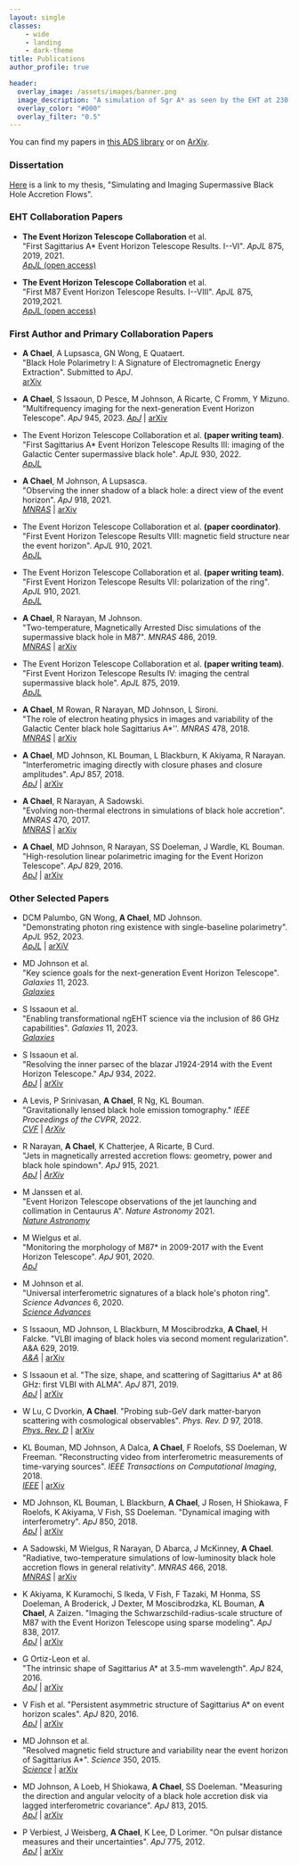 ```yaml
---
layout: single
classes:
    - wide
    - landing
    - dark-theme
title: Publications
author_profile: true

header:
  overlay_image: /assets/images/banner.png
  image_description: "A simulation of Sgr A* as seen by the EHT at 230 GHz" 
  overlay_color: "#000"
  overlay_filter: "0.5"
---
```


You can find my papers in [this ADS library](https://ui.adsabs.harvard.edu/public-libraries/gv1RZlxMT1KhUecodnDEFw) or on [ArXiv](https://arxiv.org/a/chael_a_1.html).

### Dissertation

[Here](/assets/pdfs/achael_dissertation_final.pdf) is a link to my thesis, "Simulating and Imaging Supermassive Black Hole Accretion Flows". 

### EHT Collaboration Papers

* **The Event Horizon  Telescope Collaboration** et al.  
 "First Sagittarius A* Event Horizon Telescope Results. I--VI". _ApJL_ 875, 2019, 2021.  
 [_ApJL_ (open access)](https://iopscience.iop.org/journal/2041-8205/page/Focus_on_First_Sgr_A_Results)
 
* **The Event Horizon  Telescope Collaboration** et al.  
 "First M87 Event Horizon Telescope Results. I--VIII". _ApJL_ 875, 2019,2021.  
 [_ApJL_ (open access)](https://iopscience.iop.org/journal/2041-8205/page/Focus_on_EHT)

### First Author and Primary Collaboration Papers
* **A Chael**, A Lupsasca, GN Wong, E Quataert.  
 "Black Hole Polarimetry I: A Signature of Electromagnetic Energy Extraction". Submitted to _ApJ_.  
  [arXiv](https://arxiv.org/abs/2307.06372)
 
* **A Chael**, S Issaoun, D Pesce, M Johnson, A Ricarte, C Fromm, Y Mizuno.  
 "Multifrequency imaging for the next-generation Event Horizon Telescope". _ApJ_ 945, 2023. 
 [_ApJ_](https://doi.org/10.3847/1538-4357/acb7e4) | [arXiv](https://arxiv.org/abs/2210.12226)

* The Event Horizon Telescope Collaboration et al. **(paper writing team)**.  
 "First Sagittarius A* Event Horizon Telescope Results III: imaging of the Galactic Center supermassive black hole". _ApJL_ 930, 2022.  
  [_ApJL_](https://doi.org/%2010.3847/2041-8213/ac6429) 

* **A Chael**, M Johnson, A Lupsasca.  
 "Observing the inner shadow of a black hole: a direct view of the event horizon".  _ApJ_ 918, 2021.  
 [_MNRAS_](https://doi.org/10.3847/1538-4357/ac09ee) | [arXiv](https://arxiv.org/pdf/2106.00683.pdf)

* The Event Horizon Telescope Collaboration et al. **(paper coordinator)**.  
 "First Event Horizon Telescope Results VIII: magnetic field structure near the event horizon". _ApJL_ 910, 2021.  
  [_ApJL_](https://doi.org/10.3847/2041-8213/abe4de) 

* The Event Horizon Telescope Collaboration et al. **(paper writing team)**.  
 "First Event Horizon Telescope Results VII: polarization of the ring". _ApJL_ 910, 2021.  
  [_ApJL_](https://doi.org/10.3847/2041-8213/abe71d) 

* **A Chael**, R Narayan, M Johnson.  
 "Two-temperature, Magnetically Arrested Disc simulations of the supermassive black hole in M87".  _MNRAS_ 486, 2019.  
 [_MNRAS_](https://doi.org/10.1093/mnras/stz988) | [arXiv](https://arxiv.org/abs/1810.01983)

* The Event Horizon Telescope Collaboration et al. **(paper writing team)**.  
 "First Event Horizon Telescope Results IV: imaging the central supermassive black hole". _ApJL_ 875, 2019.  
 [_ApJL_](https://doi.org/10.3847/2041-8213/ac6429) 

* **A Chael**, M Rowan, R Narayan, MD Johnson, L Sironi.  
 "The role of electron heating physics in images and variability of the Galactic Center black hole Sagittarius A*''. _MNRAS_ 478, 2018.  
 [_MNRAS_](https://doi.org/10.1093/mnras/sty1261) | [arXiv](https://arxiv.org/abs/1804.06416)

* **A Chael**, MD Johnson, KL Bouman, L Blackburn, K Akiyama, R Narayan.  
 "Interferometric imaging directly with closure phases and closure amplitudes".  _ApJ_ 857, 2018.  
 [_ApJ_](https://doi.org/10.3847/1538-4357/aab6a8) | [arXiv](https://arxiv.org/abs/1803.07088)

* **A Chael**,  R Narayan, A Sadowski.  
 "Evolving non-thermal electrons in simulations of black hole accretion". _MNRAS_ 470, 2017.  
 [_MNRAS_](https://doi.org/10.1093/mnras/stx1345) | [arXiv](https://arxiv.org/abs/1704.05092)

* **A Chael**, MD Johnson, R Narayan, SS Doeleman, J Wardle, KL Bouman.  
 "High-resolution linear polarimetric imaging for the Event Horizon Telescope". _ApJ_ 829, 2016.  
 [_ApJ_](https://doi.org/10.3847/0004-637X/829/1/11) | [arXiv](https://arxiv.org/abs/1605.06156)

### Other Selected Papers
* DCM Palumbo, GN Wong, **A Chael**, MD Johnson.  
 "Demonstrating photon ring existence with single-baseline polarimetry". _ApJL_ 952, 2023.  
 [_ApJL_](https://doi.org/10.3847/2041-8213/ace630) | [arXiV](https://arxiv.org/abs/2307.05293)

* MD Johnson et al.  
 "Key science goals for the next-generation Event Horizon Telescope". _Galaxies_ 11, 2023.  
 [_Galaxies_](https://doi.org/10.3390/galaxies11010028)

* S Issaoun et al.  
 "Enabling transformational ngEHT science via the inclusion of 86 GHz capabilities". _Galaxies_ 11, 2023.  
 [_Galaxies_](https://doi.org/10.3390/galaxies11010028)

* S Issaoun et al.  
 "Resolving the inner parsec of the blazar J1924-2914 with the Event Horizon Telescope." _ApJ_ 934, 2022.   
 [_ApJ_](https://iopscience.iop.org/article/10.3847/1538-4357/ac7a40) | [arXiv](https://arxiv.org/abs/2208.01662)

* A Levis, P Srinivasan, **A Chael**, R Ng, KL Bouman.  
 "Gravitationally lensed black hole emission tomography." _IEEE Proceedings of the CVPR_, 2022.  
 [_CVF_](https://openaccess.thecvf.com/content/CVPR2022/papers/Levis_Gravitationally_Lensed_Black_Hole_Emission_Tomography_CVPR_2022_paper.pdf) | [_ArXiv_](https://arxiv.org/abs/2204.03715)

* R Narayan, **A Chael**, K Chatterjee, A Ricarte, B Curd.  
 "Jets in magnetically arrested accretion flows: geometry, power and black hole spindown". _ApJ_ 915, 2021.  
 [_ApJ_](https://doi.org/10.1093/mnras/stac285) | [_ArXiv_](https://arxiv.org/pdf/2108.12380.pdf)

* M Janssen et al.  
 "Event Horizon Telescope observations of the jet launching and collimation in Centaurus A". _Nature Astronomy_ 2021.  
 [_Nature Astronomy_](https://doi.org/10.1038/s41550-021-01417-w)

* M Wielgus et al.  
 "Monitoring the morphology of M87* in 2009-2017 with the Event Horizon Telescope". _ApJ_ 901, 2020.   
 [_ApJ_](https://doi.org/10.3847/1538-4357/abac0d)

* M Johnson et al.  
 "Universal interferometric signatures of a black hole's photon ring". _Science Advances_ 6, 2020.  
 [_Science Advances_](https://doi.org/doi:10.1126/sciadv.aaz1310)

* S Issaoun, MD Johnson, L Blackburn, M Moscibrodzka, **A Chael**, H Falcke.
 "VLBI imaging of black holes via second moment regularization". A&A 629, 2019.  
 [_A&A_](https://doi.org/10.1051/0004-6361/201936156) | [arXiv](https://arxiv.org/abs/1908.01296)

* S Issaoun et al. 
 "The size, shape, and scattering of Sagittarius A* at 86 GHz: first VLBI with ALMA". _ApJ_ 871, 2019.  
 [_ApJ_](https://doi.org/10.3847/1538-4357/aaf732) | [arXiv](https://arxiv.org/abs/1901.06226)

* W Lu,  C Dvorkin, **A Chael**. 
 "Probing sub-GeV dark matter-baryon scattering with cosmological observables". _Phys. Rev. D_ 97, 2018.   
 [_Phys. Rev. D_](https://doi.org/10.1103/PhysRevD.97.103530) | [arXiv](https://arxiv.org/abs/1802.06788)

* KL Bouman, MD Johnson, A Dalca, **A Chael**, F Roelofs, SS Doeleman, W Freeman.
 "Reconstructing video from interferometric measurements of time-varying sources".
 _IEEE Transactions on  Computational Imaging_, 2018.   
 [_IEEE_](https://doi.org/10.1109/TCI.2018.2838452) | [arXiv](https://arxiv.org/abs/1711.01357)

* MD Johnson, KL Bouman, L Blackburn, **A Chael**, J Rosen, H Shiokawa, F Roelofs, K Akiyama, V Fish, SS Doeleman. 
 "Dynamical imaging with interferometry".
 _ApJ_ 850, 2018.  
 [_ApJ_](https://doi.org/10.3847/1538-4357/aa97dd) | [arXiv](https://arxiv.org/abs/1711.01286)

* A Sadowski, M Wielgus, R Narayan, D Abarca, J McKinney, **A Chael**.
 "Radiative, two-temperature simulations of low-luminosity black hole accretion flows in general relativity". _MNRAS_ 466, 2018.  
 [_MNRAS_](https://doi.org/10.1093/mnras/stw3116) | [arXiv](https://arxiv.org/abs/1605.03184)

* K Akiyama, K Kuramochi, S Ikeda, V Fish, F Tazaki, M Honma, SS Doeleman, A Broderick, J Dexter, M Moscibrodzka, KL Bouman, **A Chael**, A Zaizen.
 "Imaging the Schwarzschild-radius-scale structure of M87 with the Event Horizon Telescope using sparse modeling". _ApJ_ 838, 2017.  
 [_ApJ_](https://doi.org/10.3847/1538-4357/aa6305) | [arXiv](https://arxiv.org/abs/1206.0428)

* G Ortiz-Leon et al.  
 "The intrinsic shape of Sagittarius A* at 3.5-mm wavelength".
 _ApJ_ 824, 2016.   
 [_ApJ_](https://doi.org/10.3847/0004-637X/824/1/40) | [arXiv](https://arxiv.org/abs/1601.06571)

* V Fish et al. 
 "Persistent asymmetric structure of Sagittarius A* on event horizon scales". _ApJ_ 820, 2016.  
 [_ApJ_](https://doi.org/10.3847/0004-637X/820/2/90) | [arXiv](https://arxiv.org/abs/1602.05527)

* MD Johnson et al.  
 "Resolved magnetic field structure and variability near the event horizon of Sagittarius A*". _Science_ 350, 2015.  
 [_Science_](https://doi.org/10.1126/science.aac7087) | [arXiv](https://arxiv.org/abs/1512.01220)

* MD Johnson, A Loeb, H Shiokawa, **A Chael**, SS Doeleman. 
 "Measuring the direction and angular velocity of a black hole accretion disk via lagged interferometric covariance". _ApJ_ 813, 2015.   
 [_ApJ_](https://doi.org/10.1088/0004-637X/813/2/132) | [arXiv](https://arxiv.org/abs/1505.07870)

* P Verbiest, J Weisberg, **A Chael**, K Lee, D Lorimer.
 "On pulsar distance measures and their uncertainties". 
 _ApJ_ 775, 2012.   
 [_ApJ_](https://doi.org/10.1088/0004-637X/755/1/39) | [arXiv](https://arxiv.org/abs/1206.0428)
 
<br/><br/>
